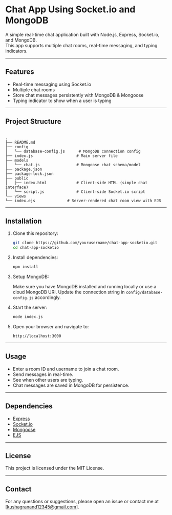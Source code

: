 # Chat App Using Socket.io and MongoDB

A simple real-time chat application built with Node.js, Express, Socket.io, and MongoDB.  
This app supports multiple chat rooms, real-time messaging, and typing indicators.

---

## Features

- Real-time messaging using Socket.io
- Multiple chat rooms
- Store chat messages persistently with MongoDB & Mongoose
- Typing indicator to show when a user is typing

---

## Project Structure

```

.
├── README.md
├── config
│   └── database-config.js      # MongoDB connection config
├── index.js                   # Main server file
├── models
│   └── chat.js                # Mongoose chat schema/model
├── package.json
├── package-lock.json
├── public
│   ├── index.html             # Client-side HTML (simple chat interface)
│   └── script.js              # Client-side Socket.io script
└── views
└── index.ejs              # Server-rendered chat room view with EJS

````

---

## Installation

1. Clone this repository:
   ```bash
   git clone https://github.com/yourusername/chat-app-socketio.git
   cd chat-app-socketio


2. Install dependencies:

   ```bash
   npm install
   ```

3. Setup MongoDB:

   Make sure you have MongoDB installed and running locally or use a cloud MongoDB URI.
   Update the connection string in `config/database-config.js` accordingly.

4. Start the server:

   ```bash
   node index.js
   ```

5. Open your browser and navigate to:

   ```
   http://localhost:3000
   ```

---

## Usage

* Enter a room ID and username to join a chat room.
* Send messages in real-time.
* See when other users are typing.
* Chat messages are saved in MongoDB for persistence.

---

## Dependencies

* [Express](https://expressjs.com/)
* [Socket.io](https://socket.io/)
* [Mongoose](https://mongoosejs.com/)
* [EJS](https://ejs.co/)

---

## License

This project is licensed under the MIT License.

---

## Contact

For any questions or suggestions, please open an issue or contact me at \[[kushagranand12345@gmail.com](mailto:kushagranand12345@gmail.com)].


